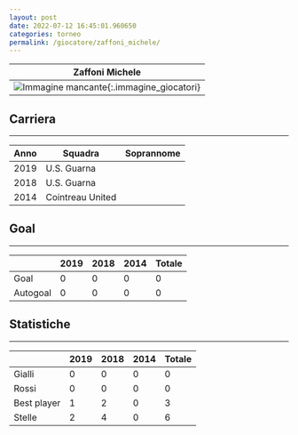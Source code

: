 ```yaml
---
layout: post
date: 2022-07-12 16:45:01.960650
categories: torneo
permalink: /giocatore/zaffoni_michele/
---
```

<link rel='stylesheets' href='./../assets/giocatori.css'>

| Zaffoni Michele |
|:-----:|
| ![Immagine mancante]('./../../assets/giocatori/zaffoni_michele.png){:.immagine_giocatori} |


## Carriera
----

|Anno|Squadra|Soprannome|
|:---:|---|---|
|2019|U.S. Guarna||
|2018|U.S. Guarna||
|2014|Cointreau United||


## Goal
----

| |2019|2018|2014| Totale |
|---|---|---|---|---|
|Goal|0|0|0|0|
|Autogoal|0|0|0|0|


## Statistiche
----

| |2019|2018|2014| Totale |
|---|---|---|---|---|
|Gialli|0|0|0|0|
|Rossi|0|0|0|0|
|Best player|1|2|0|3|
|Stelle|2|4|0|6|
